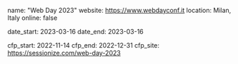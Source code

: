 name: "Web Day 2023"
website: https://www.webdayconf.it
location: Milan, Italy
online: false

date_start: 2023-03-16
date_end:   2023-03-16

cfp_start: 2022-11-14
cfp_end:   2022-12-31
cfp_site:  https://sessionize.com/web-day-2023
